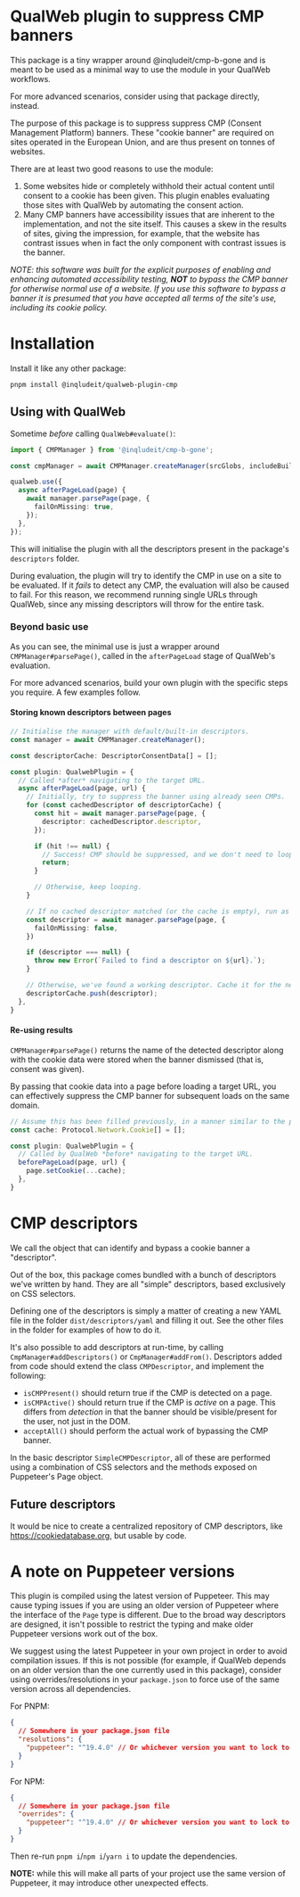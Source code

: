 # QualWeb plugin to suppress CMP banners

This package is a tiny wrapper around @inqludeit/cmp-b-gone and is meant to be
used as a minimal way to use the module in your QualWeb workflows.

For more advanced scenarios, consider using that package directly, instead.

The purpose of this package is to suppress suppress CMP (Consent Management
Platform) banners. These "cookie banner" are required on sites operated in the
European Union, and are thus present on tonnes of websites.

There are at least two good reasons to use the module:

1. Some websites hide or completely withhold their actual content until consent to a cookie has been given. This plugin enables evaluating those sites with QualWeb by automating the consent action.
2. Many CMP banners have accessibility issues that are inherent to the implementation, and not the site itself. This causes a skew in the results of sites, giving the impression, for example, that the website has contrast issues when in fact the only component with contrast issues is the banner.

*NOTE: this software was built for the explicit purposes of enabling and enhancing automated accessibility testing, **NOT** to bypass the CMP banner for otherwise normal use of a website. If you use this software to bypass a banner it is presumed that you have accepted all terms of the site's use, including its cookie policy.*

# Installation

Install it like any other package:

`pnpm install @inqludeit/qualweb-plugin-cmp`

## Using with QualWeb

Sometime *before* calling `QualWeb#evaluate()`:

```typescript
import { CMPManager } from '@inqludeit/cmp-b-gone';

const cmpManager = await CMPManager.createManager(srcGlobs, includeBuiltIn)

qualweb.use({
  async afterPageLoad(page) {
    await manager.parsePage(page, {
      failOnMissing: true,
    });
  },
});
```

This will initialise the plugin with all the descriptors present in the package's `descriptors` folder.

During evaluation, the plugin will try to identify the CMP in use on a site to be evaluated. If it *fails* to detect any CMP, the evaluation will also be caused to fail. For this reason, we recommend running single URLs through QualWeb, since any missing descriptors will throw for the entire task.

### Beyond basic use

As you can see, the minimal use is just a wrapper around
`CMPManager#parsePage()`, called in the `afterPageLoad` stage of QualWeb's
evaluation.

For more advanced scenarios, build your own plugin with the specific steps you
require. A few examples follow.

#### Storing known descriptors between pages

```typescript
// Initialise the manager with default/built-in descriptors.
const manager = await CMPManager.createManager();

const descriptorCache: DescriptorConsentData[] = [];

const plugin: QualwebPlugin = {
  // Called *after* navigating to the target URL.
  async afterPageLoad(page, url) {
    // Initially, try to suppress the banner using already seen CMPs.
    for (const cachedDescriptor of descriptorCache) {
      const hit = await manager.parsePage(page, {
        descriptor: cachedDescriptor.descriptor,
      });

      if (hit !== null) {
        // Success! CMP should be suppressed, and we don't need to loop over all possible descriptors.
        return;
      }

      // Otherwise, keep looping.
    }

    // If no cached descriptor matched (or the cache is empty), run as normal.
    const descriptor = await manager.parsePage(page, {
      failOnMissing: false,
    })

    if (descriptor === null) {
      throw new Error(`Failed to find a descriptor on ${url}.`);
    }

    // Otherwise, we've found a working descriptor. Cache it for the next page.
    descriptorCache.push(descriptor);
  },
}
```

#### Re-using results

`CMPManager#parsePage()` returns the name of the detected descriptor along with
the cookie data were stored when the banner dismissed (that is, consent was
given).

By passing that cookie data into a page before loading a target URL, you can
effectively suppress the CMP banner for subsequent loads on the same domain.

```typescript
// Assume this has been filled previously, in a manner similar to the previous example.
const cache: Protocol.Network.Cookie[] = [];

const plugin: QualwebPlugin = {
  // Called by QualWeb *before* navigating to the target URL.
  beforePageLoad(page, url) {
    page.setCookie(...cache);
  },
}
```

# CMP descriptors

We call the object that can identify and bypass a cookie banner a "descriptor". 

Out of the box, this package comes bundled with a bunch of descriptors we've written by hand. They are all "simple" descriptors, based exclusively on CSS selectors.

Defining one of the descriptors is simply a matter of creating a new YAML file in the folder `dist/descriptors/yaml` and filling it out. See the other files in the folder for examples of how to do it.

It's also possible to add descriptors at run-time, by calling `CmpManager#addDescriptors()` or `CmpManager#addFrom()`. Descriptors added from code should extend the class `CMPDescriptor`, and implement the following:
- `isCMPPresent()` should return true if the CMP is detected on a page.
- `isCMPActive()` should return true if the CMP is *active* on a page. This differs from *detection* in that the banner should be visible/present for the user, not just in the DOM.
- `acceptAll()` should perform the actual work of bypassing the CMP banner.

In the basic descriptor `SimpleCMPDescriptor`, all of these are performed using a combination of CSS selectors and the methods exposed on Puppeteer's Page object.

## Future descriptors

It would be nice to create a centralized repository of CMP descriptors, like https://cookiedatabase.org, but usable by code.

# A note on Puppeteer versions

This plugin is compiled using the latest version of Puppeteer. This may cause typing issues if you are using an older version of Puppeteer where the interface of the `Page` type is different. Due to the broad way descriptors are designed, it isn't possible to restrict the typing and make older Puppeteer versions work out of the box.

We suggest using the latest Puppeteer in your own project in order to avoid compilation issues. If this is not possible  (for example, if QualWeb depends on an older version than the one currently used in this package), consider using overrides/resolutions in your `package.json` to force use of the same version across all dependencies.

For PNPM:

```json
{
  // Somewhere in your package.json file
  "resolutions": {
    "puppeteer": "^19.4.0" // Or whichever version you want to lock to
  }
}
```

For NPM:
```json
{
  // Somewhere in your package.json file
  "overrides": {
    "puppeteer": "^19.4.0" // Or whichever version you want to lock to
  }
}
```

Then re-run `pnpm i`/`npm i`/`yarn i` to update the dependencies.

**NOTE:** while this will make all parts of your project use the same version of Puppeteer, it may introduce other unexpected effects.